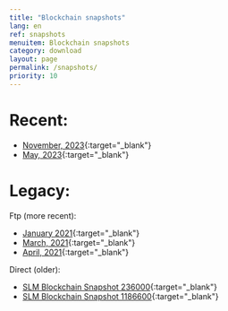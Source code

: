 ```yaml
---
title: "Blockchain snapshots"
lang: en
ref: snapshots
menuitem: Blockchain snapshots
category: download
layout: page
permalink: /snapshots/
priority: 10
---
```


# Recent:
* [November, 2023](https://ysnd.it/hy2BWI21){:target="_blank"}
* [May, 2023](https://ysnd.it/20MxZ0xD){:target="_blank"}

# Legacy:

Ftp (more recent):
* [January 2021](ftp://185.150.190.19/chain-slm.slimcoin_v0.6.0_d21-01-17.tar){:target="_blank"}
* [March, 2021](ftp://185.150.190.19/chain-slm.slimcoin_v0.6.0_d21-03-01.tgz){:target="_blank"}
* [April, 2021](ftp://185.150.190.19/chain-slm.slimcoin_v0.6.0_d21-04-18.tgz){:target="_blank"}

Direct (older):
* [SLM Blockchain Snapshot 236000](https://mega.co.nz/#!pg8lEJoL!54dSH7LrpmOJiMzNS72MDCYvZtXwqnHGyCApmYIpxkA){:target="_blank"}
* [SLM Blockchain Snapshot 1186600](https://mega.nz/#!QnxkwTbK!et6c6zINNHuGAgU1wqil5fw_oxOyek2Zv_MWl2x8XT4){:target="_blank"}

